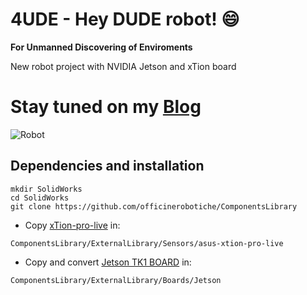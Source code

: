 # 4UDE - Hey DUDE robot! :smile:
**For Unmanned Discovering of Enviroments**

New robot project with NVIDIA Jetson and xTion board

# Stay tuned on my [Blog](http://raffaello.officinerobotiche.it)

![Robot](https://github.com/rbonghi/XRobot/blob/master/images/4UDE.png)

## Dependencies and installation
```
mkdir SolidWorks
cd SolidWorks
git clone https://github.com/officinerobotiche/ComponentsLibrary
```
- Copy [xTion-pro-live](https://grabcad.com/library/asus-xtion-pro-live) in:
```
ComponentsLibrary/ExternalLibrary/Sensors/asus-xtion-pro-live
```
- Copy and convert [Jetson TK1 BOARD](http://developer.download.nvidia.com/embedded/jetson/TK1/docs/Jetson_TK1_FabD_3D.stp) in:
```
ComponentsLibrary/ExternalLibrary/Boards/Jetson
```
